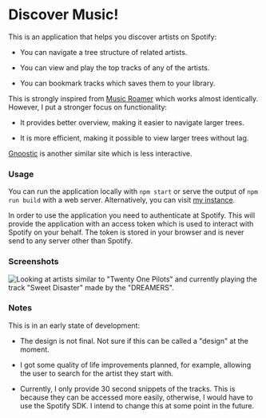 # Discover Music!

This is an application that helps you discover artists on Spotify:

-   You can navigate a tree structure of related artists.

-   You can view and play the top tracks of any of the artists.

-   You can bookmark tracks which saves them to your library.

This is strongly inspired from [Music Roamer][1] which works almost identically.
However, I put a stronger focus on functionality:

-   It provides better overview, making it easier to navigate larger trees.

-   It is more efficient, making it possible to view larger trees without lag.

[Gnoostic][2] is another similar site which is less interactive.

### Usage

You can run the application locally with `npm start` or serve the output of `npm run build` with a web server.
Alternatively, you can visit [my instance][3].

In order to use the application you need to authenticate at Spotify.
This will provide the application with an access token which is used to interact with Spotify on your behalf.
The token is stored in your browser and is never send to any server other than Spotify.

### Screenshots

![Looking at artists similar to "Twenty One Pilots" and currently playing the track "Sweet Disaster" made by the "DREAMERS".][4]

### Notes

This is in an early state of development:

-   The design is not final.
    Not sure if this can be called a "design" at the moment.

-   I got some quality of life improvements planned, for example, allowing the user to search for the artist they start with.

-   Currently, I only provide 30 second snippets of the tracks.
    This is because they can be accessed more easily, otherwise, I would have to use the Spotify SDK.
    I intend to change this at some point in the future.

  [1]: https://musicroamer.com/
  [2]: https://www.gnoosic.com/
  [3]: https://md.asynts.com/
  [4]: docs/media/0001_screenshot.png

